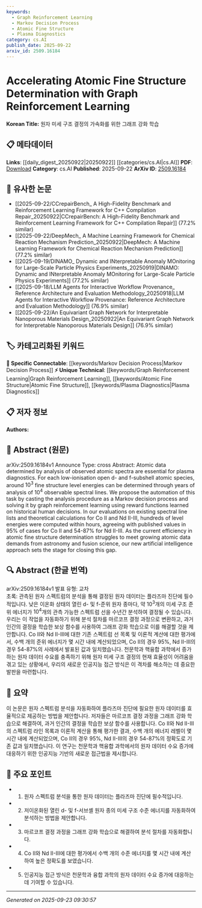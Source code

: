 ```yaml
---
keywords:
  - Graph Reinforcement Learning
  - Markov Decision Process
  - Atomic Fine Structure
  - Plasma Diagnostics
category: cs.AI
publish_date: 2025-09-22
arxiv_id: 2509.16184
---
```


<!-- KEYWORD_LINKING_METADATA:
{
  "processed_timestamp": "2025-09-23T09:30:57.234495",
  "vocabulary_version": "1.0",
  "selected_keywords": [
    "Graph Reinforcement Learning",
    "Markov Decision Process",
    "Atomic Fine Structure",
    "Plasma Diagnostics"
  ],
  "rejected_keywords": [],
  "similarity_scores": {
    "Graph Reinforcement Learning": 0.78,
    "Markov Decision Process": 0.82,
    "Atomic Fine Structure": 0.75,
    "Plasma Diagnostics": 0.77
  },
  "extraction_method": "AI_prompt_based",
  "budget_applied": true,
  "candidates_json": {
    "candidates": [
      {
        "surface": "Graph Reinforcement Learning",
        "canonical": "Graph Reinforcement Learning",
        "aliases": [
          "GRL"
        ],
        "category": "unique_technical",
        "rationale": "This term is central to the paper's methodology and connects to the broader field of reinforcement learning.",
        "novelty_score": 0.75,
        "connectivity_score": 0.68,
        "specificity_score": 0.82,
        "link_intent_score": 0.78
      },
      {
        "surface": "Markov Decision Process",
        "canonical": "Markov Decision Process",
        "aliases": [
          "MDP"
        ],
        "category": "specific_connectable",
        "rationale": "This is a foundational concept in decision-making algorithms, linking to various reinforcement learning frameworks.",
        "novelty_score": 0.55,
        "connectivity_score": 0.85,
        "specificity_score": 0.8,
        "link_intent_score": 0.82
      },
      {
        "surface": "Atomic Fine Structure",
        "canonical": "Atomic Fine Structure",
        "aliases": [],
        "category": "unique_technical",
        "rationale": "This is a specific application area of the study, linking to atomic physics and spectroscopy.",
        "novelty_score": 0.7,
        "connectivity_score": 0.6,
        "specificity_score": 0.88,
        "link_intent_score": 0.75
      },
      {
        "surface": "Plasma Diagnostics",
        "canonical": "Plasma Diagnostics",
        "aliases": [],
        "category": "unique_technical",
        "rationale": "This term connects the study to practical applications in plasma physics and fusion research.",
        "novelty_score": 0.65,
        "connectivity_score": 0.72,
        "specificity_score": 0.85,
        "link_intent_score": 0.77
      }
    ],
    "ban_list_suggestions": [
      "automation",
      "efficiency",
      "analysis procedure"
    ]
  },
  "decisions": [
    {
      "candidate_surface": "Graph Reinforcement Learning",
      "resolved_canonical": "Graph Reinforcement Learning",
      "decision": "linked",
      "scores": {
        "novelty": 0.75,
        "connectivity": 0.68,
        "specificity": 0.82,
        "link_intent": 0.78
      }
    },
    {
      "candidate_surface": "Markov Decision Process",
      "resolved_canonical": "Markov Decision Process",
      "decision": "linked",
      "scores": {
        "novelty": 0.55,
        "connectivity": 0.85,
        "specificity": 0.8,
        "link_intent": 0.82
      }
    },
    {
      "candidate_surface": "Atomic Fine Structure",
      "resolved_canonical": "Atomic Fine Structure",
      "decision": "linked",
      "scores": {
        "novelty": 0.7,
        "connectivity": 0.6,
        "specificity": 0.88,
        "link_intent": 0.75
      }
    },
    {
      "candidate_surface": "Plasma Diagnostics",
      "resolved_canonical": "Plasma Diagnostics",
      "decision": "linked",
      "scores": {
        "novelty": 0.65,
        "connectivity": 0.72,
        "specificity": 0.85,
        "link_intent": 0.77
      }
    }
  ]
}
-->

# Accelerating Atomic Fine Structure Determination with Graph Reinforcement Learning

**Korean Title:** 원자 미세 구조 결정의 가속화를 위한 그래프 강화 학습

## 📋 메타데이터

**Links**: [[daily_digest_20250922|20250922]] [[categories/cs.AI|cs.AI]]
**PDF**: [Download](https://arxiv.org/pdf/2509.16184.pdf)
**Category**: cs.AI
**Published**: 2025-09-22
**ArXiv ID**: [2509.16184](https://arxiv.org/abs/2509.16184)

## 🔗 유사한 논문
- [[2025-09-22/CCrepairBench_ A High-Fidelity Benchmark and Reinforcement Learning Framework for C++ Compilation Repair_20250922|CCrepairBench: A High-Fidelity Benchmark and Reinforcement Learning Framework for C++ Compilation Repair]] (77.2% similar)
- [[2025-09-22/DeepMech_ A Machine Learning Framework for Chemical Reaction Mechanism Prediction_20250922|DeepMech: A Machine Learning Framework for Chemical Reaction Mechanism Prediction]] (77.2% similar)
- [[2025-09-19/DINAMO_ Dynamic and INterpretable Anomaly MOnitoring for Large-Scale Particle Physics Experiments_20250919|DINAMO: Dynamic and INterpretable Anomaly MOnitoring for Large-Scale Particle Physics Experiments]] (77.2% similar)
- [[2025-09-18/LLM Agents for Interactive Workflow Provenance_ Reference Architecture and Evaluation Methodology_20250918|LLM Agents for Interactive Workflow Provenance: Reference Architecture and Evaluation Methodology]] (76.9% similar)
- [[2025-09-22/An Equivariant Graph Network for Interpretable Nanoporous Materials Design_20250922|An Equivariant Graph Network for Interpretable Nanoporous Materials Design]] (76.9% similar)

## 🏷️ 카테고리화된 키워드
**🔗 Specific Connectable**: [[keywords/Markov Decision Process|Markov Decision Process]]
**⚡ Unique Technical**: [[keywords/Graph Reinforcement Learning|Graph Reinforcement Learning]], [[keywords/Atomic Fine Structure|Atomic Fine Structure]], [[keywords/Plasma Diagnostics|Plasma Diagnostics]]

## 📋 저자 정보

**Authors:** 

## 📄 Abstract (원문)

arXiv:2509.16184v1 Announce Type: cross 
Abstract: Atomic data determined by analysis of observed atomic spectra are essential for plasma diagnostics. For each low-ionisation open d- and f-subshell atomic species, around $10^3$ fine structure level energies can be determined through years of analysis of $10^4$ observable spectral lines. We propose the automation of this task by casting the analysis procedure as a Markov decision process and solving it by graph reinforcement learning using reward functions learned on historical human decisions. In our evaluations on existing spectral line lists and theoretical calculations for Co II and Nd II-III, hundreds of level energies were computed within hours, agreeing with published values in 95% of cases for Co II and 54-87% for Nd II-III. As the current efficiency in atomic fine structure determination struggles to meet growing atomic data demands from astronomy and fusion science, our new artificial intelligence approach sets the stage for closing this gap.

## 🔍 Abstract (한글 번역)

arXiv:2509.16184v1 발표 유형: 교차  
초록: 관측된 원자 스펙트럼의 분석을 통해 결정된 원자 데이터는 플라즈마 진단에 필수적입니다. 낮은 이온화 상태의 열린 d- 및 f-준위 원자 종마다, 약 $10^3$개의 미세 구조 준위 에너지가 $10^4$개의 관측 가능한 스펙트럼 선을 수년간 분석하여 결정될 수 있습니다. 우리는 이 작업을 자동화하기 위해 분석 절차를 마르코프 결정 과정으로 변환하고, 과거 인간의 결정을 학습한 보상 함수를 사용하여 그래프 강화 학습으로 이를 해결할 것을 제안합니다. Co II와 Nd II-III에 대한 기존 스펙트럼 선 목록 및 이론적 계산에 대한 평가에서, 수백 개의 준위 에너지가 몇 시간 내에 계산되었으며, Co II의 경우 95%, Nd II-III의 경우 54-87%의 사례에서 발표된 값과 일치했습니다. 천문학과 핵융합 과학에서 증가하는 원자 데이터 수요를 충족하기 위해 원자 미세 구조 결정의 현재 효율성이 어려움을 겪고 있는 상황에서, 우리의 새로운 인공지능 접근 방식은 이 격차를 해소하는 데 중요한 발판을 마련합니다.

## 📝 요약

이 논문은 원자 스펙트럼 분석을 자동화하여 플라즈마 진단에 필요한 원자 데이터를 효율적으로 제공하는 방법을 제안합니다. 저자들은 마르코프 결정 과정을 그래프 강화 학습으로 해결하여, 과거 인간의 결정을 학습한 보상 함수를 사용합니다. Co II와 Nd II-III의 스펙트럼 라인 목록과 이론적 계산을 통해 평가한 결과, 수백 개의 에너지 레벨이 몇 시간 내에 계산되었으며, Co II의 경우 95%, Nd II-III의 경우 54-87%의 정확도로 기존 값과 일치했습니다. 이 연구는 천문학과 핵융합 과학에서의 원자 데이터 수요 증가에 대응하기 위한 인공지능 기반의 새로운 접근법을 제시합니다.

## 🎯 주요 포인트

- 1. 원자 스펙트럼 분석을 통한 원자 데이터는 플라즈마 진단에 필수적입니다.
- 2. 저이온화된 열린 d- 및 f-서브셸 원자 종의 미세 구조 수준 에너지를 자동화하여 분석하는 방법을 제안합니다.
- 3. 마르코프 결정 과정을 그래프 강화 학습으로 해결하여 분석 절차를 자동화합니다.
- 4. Co II와 Nd II-III에 대한 평가에서 수백 개의 수준 에너지를 몇 시간 내에 계산하여 높은 정확도를 보였습니다.
- 5. 인공지능 접근 방식은 천문학과 융합 과학의 원자 데이터 수요 증가에 대응하는 데 기여할 수 있습니다.


---

*Generated on 2025-09-23 09:30:57*